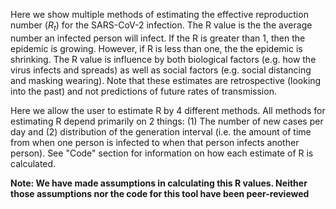 Here we show multiple methods of estimating the effective reproduction number ($R_t$) for the SARS-CoV-2 infection. The R value is the the average number an infected person will infect. If the R is greater than 1, then the epidemic is growing. However, if R is less than one, the the epidemic is shrinking. The R value is influence by both biological factors (e.g. how the virus infects and spreads) as well as social factors (e.g. social distancing and masking wearing). Note that these estimates are retrospective (looking into the past) and not predictions of future rates of transmission.

Here we allow the user to estimate R by 4 different methods. All methods for estimating R depend primarily on 2 things: (1) The number of new cases per day and (2) distribution of the generation interval (i.e. the amount of time from when one person is infected to when that person infects another person). See "Code" section for information on how each estimate of R is calculated.

**Note: We have made assumptions in calculating this R values. Neither those assumptions nor the code for this tool have been peer-reviewed**

